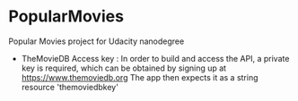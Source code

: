 # PopularMovies
Popular Movies project for Udacity nanodegree

* TheMovieDB Access key :
In order to build and access the API, a private key is required, which can be obtained by signing up at https://www.themoviedb.org
The app then expects it as a string resource 'themoviedbkey'
